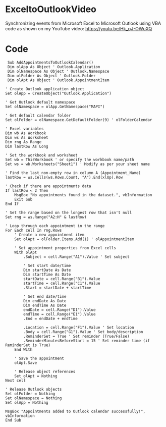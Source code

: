 # ExceltoOutlookVideo
Synchronizing events from Microsoft Excel to Microsoft Outlook using VBA code as shown on my YouTube video: https://youtu.be/Hk_pJ-OWuXQ

# Code
     Sub AddAppointmentsToOutlookCalendar()
     Dim olApp As Object ' Outlook.Application
     Dim olNamespace As Object ' Outlook.Namespace
     Dim olFolder As Object ' Outlook.Folder
     Dim olApt As Object ' Outlook.AppointmentItem
    
    ' Create Outlook application object
    Set olApp = CreateObject("Outlook.Application")
    
    ' Get Outlook default namespace
    Set olNamespace = olApp.GetNamespace("MAPI")
    
    ' Get default calendar folder
    Set olFolder = olNamespace.GetDefaultFolder(9) ' olFolderCalendar
    
    ' Excel variables
    Dim wb As Workbook
    Dim ws As Worksheet
    Dim rng As Range
    Dim lastRow As Long
    
    ' Set the workbook and worksheet
    Set wb = ThisWorkbook ' or specify the workbook name/path
    Set ws = wb.Worksheets("Sheet1") ' Modify as per your sheet name
    
    ' Find the last non-empty row in column A (Appointment_Name)
    lastRow = ws.Cells(ws.Rows.Count, "A").End(xlUp).Row
    
    ' Check if there are appointments data
    If lastRow < 2 Then
        MsgBox "No appointments found in the dataset.", vbInformation
        Exit Sub
    End If
    
    ' Set the range based on the longest row that isn't null
    Set rng = ws.Range("A2:H" & lastRow)
    
    ' Loop through each appointment in the range
    For Each cell In rng.Rows
        ' Create a new appointment item
        Set olApt = olFolder.Items.Add(1) ' olAppointmentItem
        
        ' Set appointment properties from Excel cells
        With olApt
            .Subject = cell.Range("A1").Value ' Set subject
            
            ' Set start date/time
            Dim startDate As Date
            Dim startTime As Date
            startDate = cell.Range("B1").Value
            startTime = cell.Range("C1").Value
            .Start = startDate + startTime
            
            ' Set end date/time
            Dim endDate As Date
            Dim endTime As Date
            endDate = cell.Range("D1").Value
            endTime = cell.Range("E1").Value
            .End = endDate + endTime
            
            .Location = cell.Range("F1").Value ' Set location
            .Body = cell.Range("G1").Value ' Set body/description
            .ReminderSet = True ' Set reminder (True/False)
            .ReminderMinutesBeforeStart = 15 ' Set reminder time (if ReminderSet is True)
        End With
        
        ' Save the appointment
        olApt.Save
        
        ' Release object references
        Set olApt = Nothing
    Next cell
    
    ' Release Outlook objects
    Set olFolder = Nothing
    Set olNamespace = Nothing
    Set olApp = Nothing
    
    MsgBox "Appointments added to Outlook calendar successfully!", vbInformation
    End Sub
